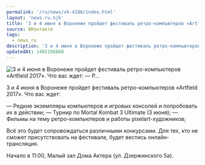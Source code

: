 ```yaml
---
permalink: '/ru/news/vk-4186/index.html'
layout: 'news.ru.njk'
title: '3 и 4 июня в Воронеже пройдет фестиваль ретро-компьютеров «Artfield 2017». Что вас ждет:    — Р'
source: ВКонтакте
tags:
  - news_ru
description: '3 и 4 июня в Воронеже пройдет фестиваль ретро-компьютеров «Artfield 2017». Что вас ждет:    — Р…'
updatedAt: 1495198868
---
```

![3 и 4 июня в Воронеже пройдет фестиваль ретро-компьютеров «Artfield 2017». Что вас ждет:    — Р…](https://sun9-57.userapi.com/impf/c636317/v636317481/5d317/SeeddC9Deww.jpg?size=1280x850&quality=96&proxy=1&sign=5323297b3de52b831859260421e9abc9&c_uniq_tag=YnY408HSx-kn2USlKmj_PBnuNRemnEHjO4H8D1Ka3BQ&type=album)

3 и 4 июня в Воронеже пройдет фестиваль ретро-компьютеров «Artfield 2017». Что вас ждет:

— Редкие экземпляры компьютеров и игровых консолей и попробовать их в действии;
— Турнир по Mortal Kombat 3 Ultimate (3 июня);
— Фильмы на тему ретро-компьютеров и работы pixelart-художников;

Всё это будет сопровождаться различными конкурсами. Для тех, кто не сможет присутствовать на фестивале, будет вестись онлайн-трансляция.

Начало в 11:00, Малый зал Дома Актера (ул. Дзержинского 5а).
